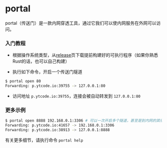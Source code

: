 # portal
portal（传送门）是一款内网穿透工具，通过它我们可以使内网服务在外网可以访问。

### 入门教程

* 根据操作系统类型，从[release][1]页下载提前构建好的可执行程序（如果你熟悉Rust的话，也可以自己构建）

* 执行如下命令，开启一个传送门隧道

```sh
$ portal open 80
Forwarding: p.ytcode.io:39755 -> 127.0.0.1:80
```

* 访问地址 `p.ytcode.io:39755`，连接会被自动转发到 `127.0.0.1:80`

### 更多示例

```sh
$ portal open 8888 192.168.0.1:3306 # 可以一次开启多个隧道，甚至是到内网的其他机器
Forwarding: p.ytcode.io:41657 -> 192.168.0.1:3306
Forwarding: p.ytcode.io:38913 -> 127.0.0.1:8888
```

有关更多细节，请执行命令 `portal help`

[1]: https://github.com/wangyuntao/portal/releases
